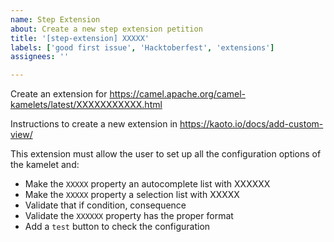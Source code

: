 ```yaml
---
name: Step Extension
about: Create a new step extension petition
title: '[step-extension] XXXXX'
labels: ['good first issue', 'Hacktoberfest', 'extensions']
assignees: ''

---
```


Create an extension for https://camel.apache.org/camel-kamelets/latest/XXXXXXXXXXX.html

Instructions to create a new extension in https://kaoto.io/docs/add-custom-view/

This extension must allow the user to set up all the configuration options of the kamelet and:

 * Make the `XXXXX` property an autocomplete list with XXXXXX
 * Make the `XXXXX` property a selection list with XXXXX
 * Validate that if condition, consequence
 * Validate the `XXXXXX` property has the proper format
 * Add a `test` button to check the configuration 
